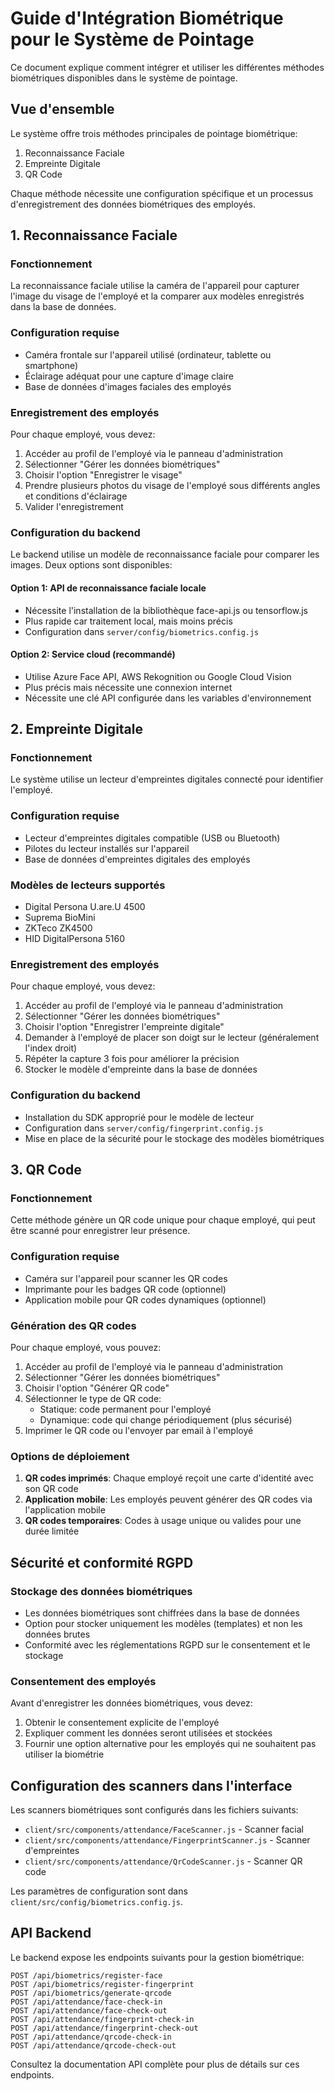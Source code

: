 # Guide d'Intégration Biométrique pour le Système de Pointage

Ce document explique comment intégrer et utiliser les différentes méthodes biométriques disponibles dans le système de pointage.

## Vue d'ensemble

Le système offre trois méthodes principales de pointage biométrique:
1. Reconnaissance Faciale
2. Empreinte Digitale
3. QR Code

Chaque méthode nécessite une configuration spécifique et un processus d'enregistrement des données biométriques des employés.

## 1. Reconnaissance Faciale

### Fonctionnement
La reconnaissance faciale utilise la caméra de l'appareil pour capturer l'image du visage de l'employé et la comparer aux modèles enregistrés dans la base de données.

### Configuration requise
- Caméra frontale sur l'appareil utilisé (ordinateur, tablette ou smartphone)
- Éclairage adéquat pour une capture d'image claire
- Base de données d'images faciales des employés

### Enregistrement des employés
Pour chaque employé, vous devez:
1. Accéder au profil de l'employé via le panneau d'administration
2. Sélectionner "Gérer les données biométriques"
3. Choisir l'option "Enregistrer le visage"
4. Prendre plusieurs photos du visage de l'employé sous différents angles et conditions d'éclairage
5. Valider l'enregistrement

### Configuration du backend
Le backend utilise un modèle de reconnaissance faciale pour comparer les images. Deux options sont disponibles:

#### Option 1: API de reconnaissance faciale locale
- Nécessite l'installation de la bibliothèque face-api.js ou tensorflow.js
- Plus rapide car traitement local, mais moins précis
- Configuration dans `server/config/biometrics.config.js`

#### Option 2: Service cloud (recommandé)
- Utilise Azure Face API, AWS Rekognition ou Google Cloud Vision
- Plus précis mais nécessite une connexion internet
- Nécessite une clé API configurée dans les variables d'environnement

## 2. Empreinte Digitale

### Fonctionnement
Le système utilise un lecteur d'empreintes digitales connecté pour identifier l'employé.

### Configuration requise
- Lecteur d'empreintes digitales compatible (USB ou Bluetooth)
- Pilotes du lecteur installés sur l'appareil
- Base de données d'empreintes digitales des employés

### Modèles de lecteurs supportés
- Digital Persona U.are.U 4500
- Suprema BioMini
- ZKTeco ZK4500
- HID DigitalPersona 5160

### Enregistrement des employés
Pour chaque employé, vous devez:
1. Accéder au profil de l'employé via le panneau d'administration
2. Sélectionner "Gérer les données biométriques"
3. Choisir l'option "Enregistrer l'empreinte digitale"
4. Demander à l'employé de placer son doigt sur le lecteur (généralement l'index droit)
5. Répéter la capture 3 fois pour améliorer la précision
6. Stocker le modèle d'empreinte dans la base de données

### Configuration du backend
- Installation du SDK approprié pour le modèle de lecteur
- Configuration dans `server/config/fingerprint.config.js`
- Mise en place de la sécurité pour le stockage des modèles biométriques

## 3. QR Code

### Fonctionnement
Cette méthode génère un QR code unique pour chaque employé, qui peut être scanné pour enregistrer leur présence.

### Configuration requise
- Caméra sur l'appareil pour scanner les QR codes
- Imprimante pour les badges QR code (optionnel)
- Application mobile pour QR codes dynamiques (optionnel)

### Génération des QR codes
Pour chaque employé, vous pouvez:
1. Accéder au profil de l'employé via le panneau d'administration
2. Sélectionner "Gérer les données biométriques"
3. Choisir l'option "Générer QR code"
4. Sélectionner le type de QR code:
   - Statique: code permanent pour l'employé
   - Dynamique: code qui change périodiquement (plus sécurisé)
5. Imprimer le QR code ou l'envoyer par email à l'employé

### Options de déploiement
1. **QR codes imprimés**: Chaque employé reçoit une carte d'identité avec son QR code
2. **Application mobile**: Les employés peuvent générer des QR codes via l'application mobile
3. **QR codes temporaires**: Codes à usage unique ou valides pour une durée limitée

## Sécurité et conformité RGPD

### Stockage des données biométriques
- Les données biométriques sont chiffrées dans la base de données
- Option pour stocker uniquement les modèles (templates) et non les données brutes
- Conformité avec les réglementations RGPD sur le consentement et le stockage

### Consentement des employés
Avant d'enregistrer les données biométriques, vous devez:
1. Obtenir le consentement explicite de l'employé
2. Expliquer comment les données seront utilisées et stockées
3. Fournir une option alternative pour les employés qui ne souhaitent pas utiliser la biométrie

## Configuration des scanners dans l'interface

Les scanners biométriques sont configurés dans les fichiers suivants:
- `client/src/components/attendance/FaceScanner.js` - Scanner facial
- `client/src/components/attendance/FingerprintScanner.js` - Scanner d'empreintes
- `client/src/components/attendance/QrCodeScanner.js` - Scanner QR code

Les paramètres de configuration sont dans `client/src/config/biometrics.config.js`.

## API Backend

Le backend expose les endpoints suivants pour la gestion biométrique:

```
POST /api/biometrics/register-face
POST /api/biometrics/register-fingerprint
POST /api/biometrics/generate-qrcode
POST /api/attendance/face-check-in
POST /api/attendance/face-check-out
POST /api/attendance/fingerprint-check-in
POST /api/attendance/fingerprint-check-out
POST /api/attendance/qrcode-check-in
POST /api/attendance/qrcode-check-out
```

Consultez la documentation API complète pour plus de détails sur ces endpoints. 